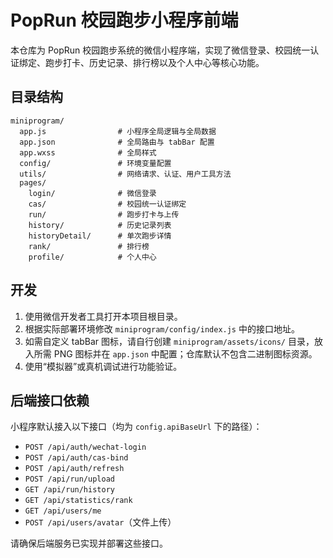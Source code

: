 # PopRun 校园跑步小程序前端

本仓库为 PopRun 校园跑步系统的微信小程序端，实现了微信登录、校园统一认证绑定、跑步打卡、历史记录、排行榜以及个人中心等核心功能。

## 目录结构

```
miniprogram/
  app.js                # 小程序全局逻辑与全局数据
  app.json              # 全局路由与 tabBar 配置
  app.wxss              # 全局样式
  config/               # 环境变量配置
  utils/                # 网络请求、认证、用户工具方法
  pages/
    login/              # 微信登录
    cas/                # 校园统一认证绑定
    run/                # 跑步打卡与上传
    history/            # 历史记录列表
    historyDetail/      # 单次跑步详情
    rank/               # 排行榜
    profile/            # 个人中心
```

## 开发

1. 使用微信开发者工具打开本项目根目录。
2. 根据实际部署环境修改 `miniprogram/config/index.js` 中的接口地址。
3. 如需自定义 tabBar 图标，请自行创建 `miniprogram/assets/icons/` 目录，放入所需 PNG 图标并在 `app.json` 中配置；仓库默认不包含二进制图标资源。
4. 使用“模拟器”或真机调试进行功能验证。

## 后端接口依赖

小程序默认接入以下接口（均为 `config.apiBaseUrl` 下的路径）：

- `POST /api/auth/wechat-login`
- `POST /api/auth/cas-bind`
- `POST /api/auth/refresh`
- `POST /api/run/upload`
- `GET /api/run/history`
- `GET /api/statistics/rank`
- `GET /api/users/me`
- `POST /api/users/avatar`（文件上传）

请确保后端服务已实现并部署这些接口。
